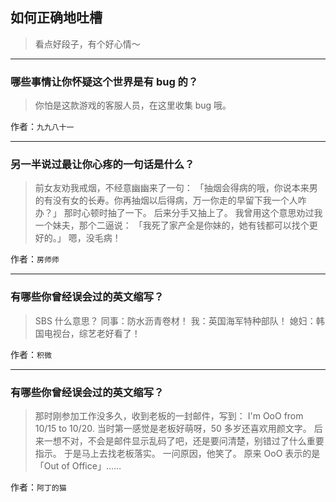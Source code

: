 ## 如何正确地吐槽

> 看点好段子，有个好心情～


 
---

### 哪些事情让你怀疑这个世界是有 bug 的？

> 你怕是这款游戏的客服人员，在这里收集 bug 哦。


作者：`九九八十一`

---

### 另一半说过最让你心疼的一句话是什么？

> 前女友劝我戒烟，不经意幽幽来了一句：
> 「抽烟会得病的哦，你说本来男的有没有女的长寿。你再抽烟以后得病，万一你走的早留下我一个人咋办？」
> 那时心顿时抽了一下。
> 后来分手又抽上了。
> 我曾用这个意思劝过我一个妹夫，那个二逼说：
> 「我死了家产全是你妹的，她有钱都可以找个更好的。」
> 嗯，没毛病！


作者：`房师师`

---

### 有哪些你曾经误会过的英文缩写？

> SBS 什么意思？
> 同事：防水沥青卷材！
> 我：英国海军特种部队！
> 媳妇：韩国电视台，综艺老好看了！


作者：`积微`

---

### 有哪些你曾经误会过的英文缩写？

> 那时刚参加工作没多久，收到老板的一封邮件，写到：
> I'm OoO from 10/15 to 10/20.
> 当时第一感觉是老板好萌呀，50 多岁还喜欢用颜文字。
> 后来一想不对，不会是邮件显示乱码了吧，还是要问清楚，别错过了什么重要指示。
> 于是马上去找老板落实。
> 一问原因，他笑了。
> 原来 OoO 表示的是「Out of Office」……


作者：`阿丁的猫`
